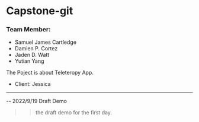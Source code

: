 # Capstone-git

### Team Member: 
  * Samuel James Cartledge
  * Damien P. Cortez
  * Jaden D. Watt
  * Yutian Yang

The Poject is about Teleteropy App. 

* Client: Jessica

-----------------------

-- 2022/9/19 Draft Demo  

>> the draft demo for the first day.


